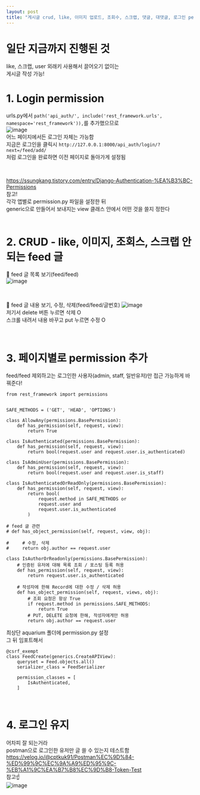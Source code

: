 ```yaml
---
layout: post
title: "게시글 crud, like, 이미지 업로드, 조회수, 스크랩, 댓글, 대댓글, 로그인 permission"
---
```


# 일단 지금까지 진행된 것
like, 스크랩, user 외래키 사용해서 끌어오기 없이는  
게시글 작성 가능!  

# 1. Login permission
urls.py에서 `path('api_auth/', include('rest_framework.urls', namespace='rest_framework')),`를 추가했으므로  
![image](https://user-images.githubusercontent.com/86642180/184071149-5be305f2-5b17-4813-9b28-df6cd804f60c.png)  
어느 페이지에서든 로그인 자체는 가능함  
지금은 로그인을 클릭시 `http://127.0.0.1:8000/api_auth/login/?next=/feed/add/`  
처럼 로그인을 완료하면 이전 페이지로 돌아가게 설정됨  

<br>

https://ssungkang.tistory.com/entry/Django-Authentication-%EA%B3%BC-Permissions  
참고!  
각각 앱별로 permission.py 파일을 설정한 뒤  
generic으로 만들어서 보내지는 view 클래스 안에서 어떤 것을 쓸지 정한다  
<br>

# 2. CRUD - like, 이미지, 조회스, 스크랩 안되는 feed 글
📌 feed 글 목록 보기(feed/feed)  
![image](https://user-images.githubusercontent.com/86642180/184082517-b3ba7d6a-3f87-4884-b04b-c8090b20954a.png)  

<br>

📌 feed 글 내용 보기, 수정, 삭제(feed/feed/글번호)
![image](https://user-images.githubusercontent.com/86642180/184082709-c7ee1d6f-7f78-4004-9c3f-d1a4f4ae3dc5.png)  
저기서 delete 버튼 누르면 삭제 O  
스크롤 내려서 내용 바꾸고 put 누르면 수정 O  

<br>

# 3. 페이지별로 permission 추가
feed/feed 제외하고는 로그인한 사용자(admin, staff, 일반유저)만 접근 가능하게 바꿔준다!  
```
from rest_framework import permissions


SAFE_METHODS = ('GET', 'HEAD', 'OPTIONS')

class AllowAny(permissions.BasePermission):
    def has_permission(self, request, view):
        return True

class IsAuthenticated(permissions.BasePermission):
    def has_permission(self, request, view):
        return bool(request.user and request.user.is_authenticated)

class IsAdminUser(permissions.BasePermission):
    def has_permission(self, request, view):
        return bool(request.user and request.user.is_staff)

class IsAuthenticatedOrReadOnly(permissions.BasePermission):
    def has_permission(self, request, view):
        return bool(
            request.method in SAFE_METHODS or
            request.user and
            request.user.is_authenticated
        )

# feed 글 관련 
# def has_object_permission(self, request, view, obj):

#     # 수정, 삭제
#     return obj.author == request.user

class IsAuthorOrReadonly(permissions.BasePermission):
    # 인증된 유저에 대해 목록 조회 / 포스팅 등록 허용
    def has_permission(self, request, view):
        return request.user.is_authenticated

    # 작성자에 한해 Record에 대한 수정 / 삭제 허용
    def has_object_permission(self, request, views, obj):
        # 조회 요청은 항상 True
        if request.method in permissions.SAFE_METHODS:
            return True
        # PUT, DELETE 요청에 한해, 작성자에게만 허용
        return obj.author == request.user
```

최상단 aquarium 폴더에 permission.py 설정  
그 뒤 임포트해서  
```
@csrf_exempt
class FeedCreate(generics.CreateAPIView):
    queryset = Feed.objects.all()
    serializer_class = FeedSerializer
   
    permission_classes = [
        IsAuthenticated,
    ]
```

<br>

# 4. 로그인 유지
어차피 잘 되는거라  
postman으로 로그인한 유저만 글 쓸 수 있는지 테스트함  
https://velog.io/@cptkuk91/Postman%EC%9D%84-%ED%99%9C%EC%9A%A9%ED%95%9C-%EB%A1%9C%EA%B7%B8%EC%9D%B8-Token-Test  
참고☝  
![image](https://user-images.githubusercontent.com/86642180/184546109-db81a010-0c2d-4762-8740-05ae09e1df71.png)  

